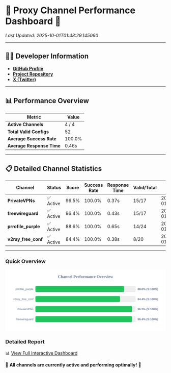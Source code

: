 # 🌟 Proxy Channel Performance Dashboard 🌟

_Last Updated: 2025-10-01T01:48:29.145060_

---

## 👩‍💻 Developer Information

- **[GitHub Profile](https://github.com/4n0nymou3)**  
- **[Project Repository](https://github.com/4n0nymou3/multi-proxy-config-fetcher)**  
- **[X (Twitter)](https://x.com/4n0nymou3)**  

---

## 📊 Performance Overview

| Metric                | Value       |
|-----------------------|-------------|
| **Active Channels**   | 4 / 4       |
| **Total Valid Configs** | 52          |
| **Average Success Rate** | 100.0%      |
| **Average Response Time** | 0.46s       |

---

## 📋 Detailed Channel Statistics

| Channel          | Status     | Score  | Success Rate | Response Time | Valid/Total | Last Success               |
|------------------|------------|--------|--------------|---------------|-------------|----------------------------|
| **PrivateVPNs**  | ✅ Active  | 96.5%  | 100.0% | 0.37s         | 15/17       | 2025-10-01T01:48:28.684532 |
| **freewireguard**  | ✅ Active  | 96.4%  | 100.0% | 0.43s         | 15/17       | 2025-10-01T01:48:29.143180 |
| **prrofile_purple**  | ✅ Active  | 88.6%  | 100.0% | 0.65s         | 14/24       | 2025-10-01T01:48:27.852557 |
| **v2ray_free_conf**  | ✅ Active  | 84.4%  | 100.0% | 0.38s         | 8/20       | 2025-10-01T01:48:28.276746 |

---

### Quick Overview
<div align="center">
  <a href="https://raw.githubusercontent.com/nullluser/NullRepo/refs/heads/main/assets/channel_stats_chart.svg">
    <img src="https://raw.githubusercontent.com/nullluser/NullRepo/refs/heads/main/assets/channel_stats_chart.svg" alt="Source Performance Statistics" width="800">
  </a>
</div>

### Detailed Report
📊 [View Full Interactive Dashboard](https://htmlpreview.github.io/?https://github.com/nullluser/NullRepo/blob/main/assets/performance_report.html)

🎉 **All channels are currently active and performing optimally!** 🎉
